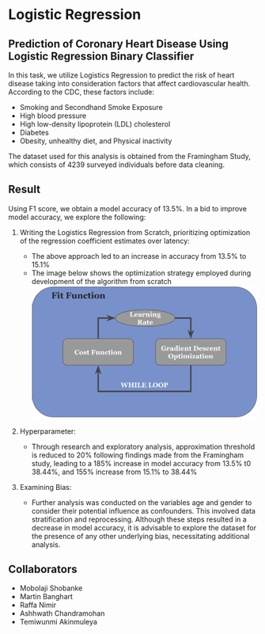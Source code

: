 # Logistic Regression
## Prediction of Coronary Heart Disease Using Logistic Regression Binary Classifier
In this task, we utilize Logistics Regression to predict the risk of heart disease taking into consideration factors that affect cardiovascular health. According to the CDC, these factors include:
- Smoking and Secondhand Smoke Exposure
- High blood pressure
- High low-density lipoprotein (LDL) cholesterol
- Diabetes
- Obesity, unhealthy diet, and Physical inactivity

The dataset used for this analysis is obtained from the Framingham Study, which consists of 4239 surveyed individuals before data cleaning.

## Result
Using F1 score, we obtain a model accuracy of 13.5%. In a bid to improve model accuracy, we explore the following:
1. Writing the Logistics Regression from Scratch, prioritizing optimization of the regression coefficient estimates over latency:
    - The above approach led to an increase in accuracy from 13.5% to 15.1%
    - The image below shows the optimization strategy employed during development of the algorithm from scratch 
    ![Code Improvement](code_improvement.png)

2. Hyperparameter: 
    - Through research and exploratory analysis, approximation threshold is reduced to 20% following findings made from the Framingham study, leading to a 185% increase in model accuracy from 13.5% t0 38.44%, and 155% increase from 15.1% to 38.44%

3. Examining Bias: 
    - Further analysis was conducted on the variables age and gender to consider their potential influence as confounders. This involved data stratification and reprocessing. Although these steps resulted in a decrease in model accuracy, it is advisable to explore the dataset for the presence of any other underlying bias, necessitating additional analysis.

## Collaborators
- Mobolaji Shobanke
- Martin Banghart
- Raffa Nimir
- Ashhwath Chandramohan
- Temiwunmi Akinmuleya

